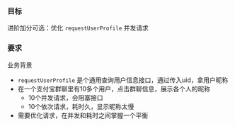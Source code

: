 ### 目标

进阶加分可选：优化 `requestUserProfile` 并发请求

### 要求

业务背景
- `requestUserProfile` 是个通用查询用户信息接口，通过传入uid，拿用户昵称
- 在一个支付宝群聊里有10多个用户，点击群聊信息，展示各个人的昵称
  -  10个并发请求，会阻塞接口
  -  10个依次请求，耗时久，显示昵称太慢
- 需要优化请求，在并发和耗时之间掌握一个平衡
